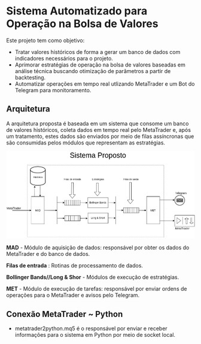 # Sistema Automatizado para Operação na Bolsa de Valores

Este projeto tem como objetivo:

* Tratar valores históricos de forma a gerar um banco de dados com indicadores necessários para o projeto.
* Aprimorar estratégias de operação na bolsa de valores baseadas em análise técnica buscando otimização de parâmetros a partir de backtesting.
* Automatizar operações em tempo real utlizando MetaTrader e um Bot do Telegram para monitoramento.

## Arquitetura
A arquitetura proposta é baseada em um sistema que consome um banco de valores históricos, coleta dados em tempo real pelo MetaTrader e, após um tratamento, estes dados são enviados por meio de filas assíncronas que são consumidas pelos módulos que representam as estratégias.

![alt text](Drawables/diagrama_vetor.png "Diagrama do sistema proposto")

**MAD** - Módulo de aquisição de dados: responsável por obter os dados do MetaTrader e do banco de dados.

**Filas de entrada** : Rotinas de processamento de dados.

**Bollinger Bands//Long & Shor** -  Módulos de execução de estratégias.

**MET** -  Módulo de execução de tarefas: responsável por enviar ordens de operações para o MetaTrader e avisos pelo Telegram.

## Conexão MetaTrader ~ Python
* metatrader2python.mq5 é o responsável por enviar e receber informações para o sistema em Python por meio de socket local.
